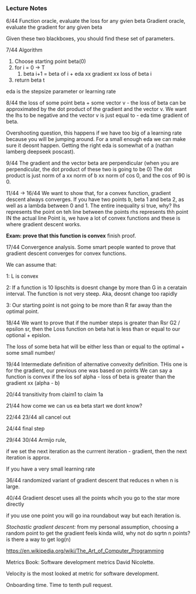 ### Lecture Notes

6/44
Function oracle, evaluate the loss for any gvien beta
Gradient oracle, evaluate the gradient for any given beta

Given these two blackboxes, you should find these set of parameters.

7/44
Algorithm
1. Choose starting point beta(0)
2. for i = 0 -> T
	1. beta i+1 = beta of i + eda xx gradient  xx loss of beta i
3. return beta t

eda is the stepsize parameter or learning rate

8/44
the loss of some point beta + some vector v - the loss of beta can be approximated by the dot product of the gradient and the vector v.
We want the lhs to be negative and the vector v is just equal to - eda time gradient of beta.

Overshooting question, this happens if we have too big of a learning rate because you will be jumping around. For a small enough eda we can make sure it deosnt happen. Getting the right eda is somewhat of a (nathan lamberg deepseek poscast).

9/44
The gradient and the vector beta are perpendicular (when you are perpendicular, the dot product of these two is going to be 0)
The dot product is just norm of a xx norm of b xx norm of cos 0, and the cos of 90 is 0.

11/44 -> 16/44
We want to show that, for a convex function, gradient descent always converges.
If you have two points b, beta 1 and beta 2, as well as a lambda between 0 and 1.
The entire inequality si true, why? 
lhs represents the point on teh line between the points
rhs represents thh point IN the actual line
Point is, we have a lot of convex functions and these is where gradient descent works.

**Exam: prove that this function is convex** finish proof.

17/44
Convergence analysis.
Some smart people wanted to prove that gradient descent converges for convex functions. 

We can assume that:

1:
L is convex 

2:
If a function is 10 lipschits is doesnt  change by more than G in a ceratain interval. 
The function is not very steep.
Aka, deosnt change too rapidly

3:
Our starting point is not going to be more than R far away than the optimal point. 

18/44
We want to prove that if the number steps is greater than Rsr G2 / epsilon sr, then the Loss function on beta hat is less than or equal to our optional + epislon.

The loss of some beta hat will be either less than or equal to the optimal + some small number/

19/44
Intermediate definition of alternative convexity definition.
THis one is for the gradient, our previous one was based on points
We can say a function is convex if the los sof alpha - loss of beta is greater than the gradient xx (alpha - b)

20/44 
transitivity from claim1  to claim 1a

21/44
how come we can us ea beta start we dont know?

22/44 23/44 all cancel out 

24/44 final step

29/44 30/44
Armijo rule,

if we set the next iteration as the currrent iteration - gradient, then the next iteration is approx.

If you have a very small learning rate

36/44 randomized variant of gradient descent that reduces n when n is large.

40/44
Gradient descet uses all the points whcih you go to the star more directly

if you use one point you will go ina  roundabout way but each iteration is.

*Stochastic gradient descent:*
from my personal assumption, choosing a random point to get the gradient feels kinda wild,
why not do sqrtn n points? 
is there a way to get log(n)

https://en.wikipedia.org/wiki/The_Art_of_Computer_Programming

Metrics Book: Software development metrics David Nicolette.

Velocity is the most looked at metric for software development.

Onboarding time. Time to tenth pull request.